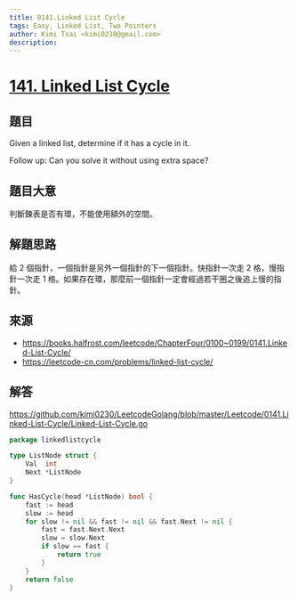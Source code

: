 ```yaml
---
title: 0141.Linked List Cycle
tags: Easy, Linked List, Two Pointers
author: Kimi Tsai <kimi0230@gmail.com>
description:
---
```

# [141. Linked List Cycle](https://leetcode.com/problems/linked-list-cycle/description/)

## 題目

Given a linked list, determine if it has a cycle in it.

Follow up:
Can you solve it without using extra space?

## 題目大意

判斷鍊表是否有環，不能使用額外的空間。

## 解題思路

給 2 個指針，一個指針是另外一個指針的下一個指針。快指針一次走 2 格，慢指針一次走 1 格。如果存在環，那麼前一個指針一定會經過若干圈之後追上慢的指針。

## 來源
* https://books.halfrost.com/leetcode/ChapterFour/0100~0199/0141.Linked-List-Cycle/
* https://leetcode-cn.com/problems/linked-list-cycle/

## 解答
https://github.com/kimi0230/LeetcodeGolang/blob/master/Leetcode/0141.Linked-List-Cycle/Linked-List-Cycle.go

```go
package linkedlistcycle

type ListNode struct {
	Val  int
	Next *ListNode
}

func HasCycle(head *ListNode) bool {
	fast := head
	slow := head
	for slow != nil && fast != nil && fast.Next != nil {
		fast = fast.Next.Next
		slow = slow.Next
		if slow == fast {
			return true
		}
	}
	return false
}
```
